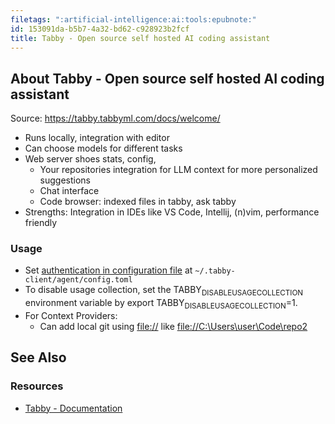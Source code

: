 ```yaml
---
filetags: ":artificial-intelligence:ai:tools:epubnote:"
id: 153091da-b5b7-4a32-bd62-c928923b2fcf
title: Tabby - Open source self hosted AI coding assistant
---
```


## About Tabby - Open source self hosted AI coding assistant

Source: <https://tabby.tabbyml.com/docs/welcome/>

- Runs locally, integration with editor
- Can choose models for different tasks
- Web server shoes stats, config,
  - Your repositories integration for LLM context for more personalized
    suggestions
  - Chat interface
  - Code browser: indexed files in tabby, ask tabby
- Strengths: Integration in IDEs like VS Code, Intellij, (n)vim,
  performance friendly

### Usage

- Set [authentication in configuration
  file](https://tabby.tabbyml.com/docs/extensions/configurations/) at
  `~/.tabby-client/agent/config.toml`
- To disable usage collection, set the
  TABBY<sub>DISABLEUSAGECOLLECTION</sub> environment variable by export
  TABBY<sub>DISABLEUSAGECOLLECTION</sub>=1.
- For Context Providers:
  - Can add local git using <file://> like
    [file://C:\Users\user\Code\repo2](file://C:\Users\user\Code\repo2)

## See Also

### Resources

- [Tabby - Documentation](https://tabby.tabbyml.com/docs/welcome/)
